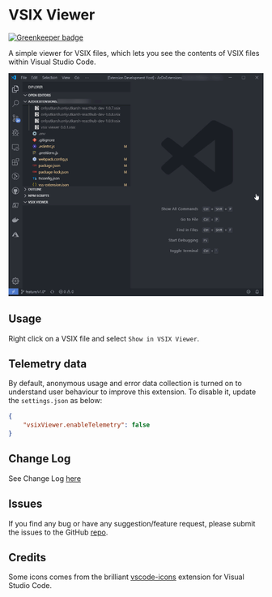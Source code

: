 # VSIX Viewer

[![Greenkeeper badge](https://badges.greenkeeper.io/onlyutkarsh/vsixviewer.svg)](https://greenkeeper.io/)

A simple viewer for VSIX files, which lets you see the contents of VSIX files within Visual Studio Code. 


![viewer](marketplace/demo.gif)

## Usage

Right click on a VSIX file and select `Show in VSIX Viewer`. 

## Telemetry data

By default, anonymous usage and error data collection is turned on to understand user behaviour to improve this extension. To disable it, update the `settings.json` as below:
```json
{
    "vsixViewer.enableTelemetry": false
}
```

## Change Log

See Change Log [here](https://marketplace.visualstudio.com/items/onlyutkarsh.vsix-viewer/changelog)

## Issues

If you find any bug or have any suggestion/feature request, please submit the issues to the GitHub [repo](https://github.com/onlyutkarsh/vsixviewer).

## Credits

Some icons comes from the brilliant [vscode-icons](https://github.com/robertohuertasm/vscode-icons) extension for Visual Studio Code.

